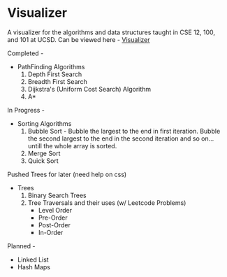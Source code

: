 # Visualizer

A visualizer for the algorithms and data structures taught in CSE 12, 100, and 101 at UCSD.
Can be viewed here - <a href="https://satyam19946.github.io/visualizer/">Visualizer </a>

Completed -

- PathFinding Algorithms
  1. Depth First Search
  2. Breadth First Search
  3. Dijkstra's (Uniform Cost Search) Algorithm
  4. A\*

In Progress -

- Sorting Algorithms
  1. Bubble Sort - Bubble the largest to the end in first iteration. Bubble the second largest to the end in the second iteration and so on... untill the whole array is sorted.
  2. Merge Sort
  3. Quick Sort

Pushed Trees for later (need help on css)

- Trees
  1. Binary Search Trees
  2. Tree Traversals and their uses (w/ Leetcode Problems)
     - Level Order
     - Pre-Order
     - Post-Order
     - In-Order

Planned -

- Linked List
- Hash Maps
